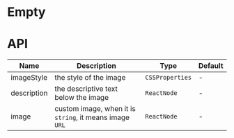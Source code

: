 # Empty

<code src="./demos/index.tsx"></code>

# API

| Name        | Description                                             | Type            | Default |
| ----------- | ------------------------------------------------------- | --------------- | ------- |
| imageStyle  | the style of the image                                  | `CSSProperties` | -       |
| description | the descriptive text below the image                    | `ReactNode`     | -       |
| image       | custom image, when it is `string`, it means image `URL` | `ReactNode`     | -       |
